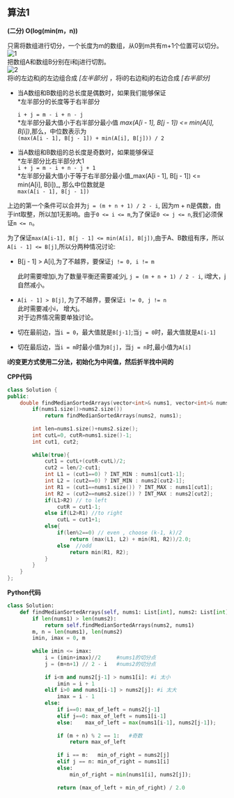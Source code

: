 ## 算法1

**(二分) O(log(min(m，n))**

只需将数组进行切分，一个长度为m的数组，从0到m共有m+1个位置可以切分。<br>
![1]("./img/1.png")<br>
把数组A和数组B分别在i和j进行切割。<br>
![2]()<br>
将i的左边和j的左边组合成 *[左半部分]* ，将i的右边和j的右边合成 *[右半部分]*

- 当A数组和B数组的总长度是偶数时，如果我们能够保证<br>
  *左半部分的长度等于右半部分
  
    `i + j = m - i + n - j` <br>
  *左半部分最大值小于右半部分最小值 _max(A[i - 1], B[j - 1]) <= min(A[i], B[i])_,那么，中位数表示为<br>
  `(max(A[i - 1], B[j - 1]) + min(A[i], B[j])) / 2`

- 当A数组和B数组的总长度是奇数时，如果能够保证<br>
  *左半部分比右半部分大1<br>
  `i + j = m - i + n - j + 1` <br>
  *左半部分最大值小于等于右半部分最小值_max(A[i - 1], B[j - 1]) <= min(A[i], B[i])_, 那么中位数就是<br>
  `max(A[i - 1], B[j - 1])`<br>

上边的第一个条件可以合并为`j = (m + n + 1) / 2 - i`, 因为m + n是偶数，由于int取整，所以加1无影响。由于`0 <= i <= m`,为了保证`0 <= j <= n`,我们必须保证`m <= n`。<br>

为了保证`max(A[i-1], B[j - 1] <= min(A[i], B[j])`,由于A、B数组有序，所以`A[i - 1] <= B[j]`,所以分两种情况讨论:<br>
  
  - B[j - 1] > A[i],为了不越界，要保证`j != 0, i != m`<br>

    此时需要增加i,为了数量平衡还需要减少j, `j = (m + n + 1) / 2 - i`, i增大，j自然减小。
  - `A[i - 1] > B[j]`, 为了不越界，要保证`i != 0, j != n`<br>
  此时需要减小i， 增大j。<br>
  对于边界情况需要单独讨论。
  - 切在最前边，当`i = 0`，最大值就是`B[j-1]`;当`j = 0`时，最大值就是`A[i-1]`<br>
  
  - 切在最后边，当`i = m`时最小值为`B[j]`，当`j = n`时,最小值为`A[i]`<br>

   **i的变更方式使用二分法，初始化为中间值，然后折半找中间的**<br>

**CPP代码**
``` CPP
class Solution {
public:
    double findMedianSortedArrays(vector<int>& nums1, vector<int>& nums2) {
        if(nums1.size()>nums2.size())
            return findMedianSortedArrays(nums2, nums1);
        
        int len=nums1.size()+nums2.size();
        int cutL=0, cutR=nums1.size()-1;
        int cut1, cut2;
        
        while(true){
            cut1 = cutL+(cutR-cutL)/2;
            cut2 = len/2-cut1;
            int L1 = (cut1==0) ? INT_MIN : nums1[cut1-1];
            int L2 = (cut2==0) ? INT_MIN : nums2[cut2-1];
            int R1 = (cut1==nums1.size()) ? INT_MAX : nums1[cut1];
            int R2 = (cut2==nums2.size()) ? INT_MAX : nums2[cut2];
            if(L1>R2) // to left
                cutR = cut1-1;
            else if(L2>R1) //to right
                cutL = cut1+1;
            else{
                if(len%2==0) // even , choose (k-1, k)/2
                    return (max(L1, L2) + min(R1, R2))/2.0;
                else  //odd
                    return min(R1, R2);
            }
        }
    }
};
```

**Python代码**
``` Python
class Solution:
    def findMedianSortedArrays(self, nums1: List[int], nums2: List[int]) -> float:
        if len(nums1) > len(nums2):
            return self.findMedianSortedArrays(nums2, nums1)
        m, n = len(nums1), len(nums2)
        imin, imax = 0, m 
        
        while imin <= imax:
            i = (imin+imax)//2     #nums1的切分点
            j = (m+n+1) // 2 - i   #nums2的切分点
            
            if i<m and nums2[j-1] > nums1[i]: #i 太小
                imin = i + 1
            elif i>0 and nums1[i-1] > nums2[j]: #i 太大
                imax = i - 1
            else:
                if i==0: max_of_left = nums2[j-1]
                elif j==0: max_of_left = nums1[i-1]
                else:    max_of_left = max(nums1[i-1], nums2[j-1]);
                
                if (m + n) % 2 == 1:   #奇数
                    return max_of_left
                
                if i == m:   min_of_right = nums2[j]
                elif j == n: min_of_right = nums1[i]
                else:
                    min_of_right = min(nums1[i], nums2[j]);
                
                return (max_of_left + min_of_right) / 2.0
```